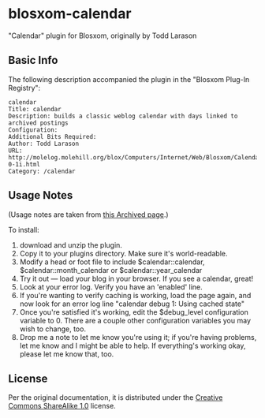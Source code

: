 # blosxom-calendar
"Calendar" plugin for Blosxom, originally by Todd Larason

## Basic Info
The following description accompanied the plugin in the "Blosxom
Plug-In Registry":

```
calendar
Title: calendar
Description: builds a classic weblog calendar with days linked to archived postings
Configuration:
Additional Bits Required:
Author: Todd Larason
URL: http://molelog.molehill.org/blox/Computers/Internet/Web/Blosxom/Calendar/calendar-0-1i.html
Category: /calendar
```

## Usage Notes
(Usage notes are taken from [this Archived page][notes].)

To install:

1. download and unzip the plugin.
2. Copy it to your plugins directory. Make sure it's world-readable.
3. Modify a head or foot file to include $calendar::calendar, $calendar::month_calendar or $calendar::year_calendar
4. Try it out — load your blog in your browser. If you see a calendar, great!
5. Look at your error log. Verify you have an 'enabled' line.
6. If you're wanting to verify caching is working, load the page again, and now look for an error log line "calendar debug 1: Using cached state"
7. Once you're satisfied it's working, edit the $debug_level configuration variable to 0. There are a couple other configuration variables you may wish to change, too.
8. Drop me a note to let me know you're using it; if you're having problems, let me know and I might be able to help. If everything's working okay, please let me know that, too.

[notes]: https://web.archive.org/web/20080225044801/http://molelog.molehill.org/blox/Computers/Internet/Web/Blosxom/Plugins/Calendar/calendar-0-6i.writeback

## License
Per the original documentation, it is distributed under the [Creative
Commons ShareAlike 1.0][sa1] license.

[sa1]: https://creativecommons.org/licenses/sa/1.0/
